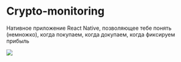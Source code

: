 # Crypto-monitoring
Нативное приложение React Native, позволяющее тебе понять (немножко), когда покупаем, когда докупаем, когда фиксируем прибыль

![](blob:https://yapx.ru/6e6ca1c2-36a5-4144-816d-9a75eeda2e14)
